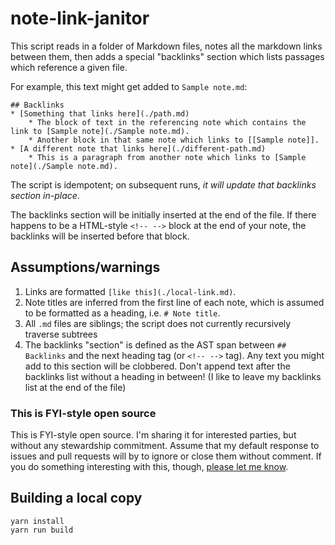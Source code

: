 # note-link-janitor

This script reads in a folder of Markdown files, notes all the markdown links between them, then adds a special "backlinks" section which lists passages which reference a given file.

For example, this text might get added to `Sample note.md`:

```
## Backlinks
* [Something that links here](./path.md)
    * The block of text in the referencing note which contains the link to [Sample note](./Sample note.md).
    * Another block in that same note which links to [[Sample note]].
* [A different note that links here](./different-path.md)
    * This is a paragraph from another note which links to [Sample note](./Sample note.md).
```

The script is idempotent; on subsequent runs, _it will update that backlinks section in-place_.

The backlinks section will be initially inserted at the end of the file. If there happens to be a HTML-style `<!-- -->` block at the end of your note, the backlinks will be inserted before that block.

## Assumptions/warnings

1. Links are formatted `[like this](./local-link.md)`.
2. Note titles are inferred from the first line of each note, which is assumed to be formatted as a heading, i.e. `# Note title`.
3. All `.md` files are siblings; the script does not currently recursively traverse subtrees
4. The backlinks "section" is defined as the AST span between `## Backlinks` and the next heading tag (or `<!-- -->` tag). Any text you might add to this section will be clobbered. Don't append text after the backlinks list without a heading in between! (I like to leave my backlinks list at the end of the file)

### This is FYI-style open source

This is FYI-style open source. I'm sharing it for interested parties, but without any stewardship commitment. Assume that my default response to issues and pull requests will by to ignore or close them without comment. If you do something interesting with this, though, [please let me know](mailto:andy@andymatuschak.org).

## Building a local copy

```
yarn install
yarn run build
```
